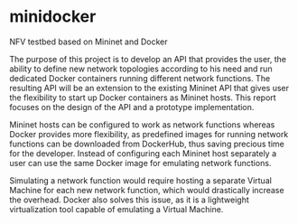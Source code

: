 # minidocker
NFV testbed based on Mininet and Docker

The purpose of this project is to develop an API that provides the user, the ability to define new network topologies according to his need and run dedicated Docker containers running different network functions. The resulting API will be an extension to the existing Mininet API that gives user the flexibility to start up Docker containers as Mininet hosts. This report focuses on the design of the API and a prototype implementation. 

Mininet hosts can be configured to work as network functions whereas Docker provides more flexibility, as predefined images for running network functions can be downloaded from DockerHub, thus saving precious time for the developer. Instead of configuring each Mininet host separately a user can use the same Docker image for emulating network functions.

Simulating a network function would require hosting a separate Virtual Machine for each new network function, which would drastically increase the overhead. Docker also solves this issue, as it is a lightweight virtualization tool capable of emulating a Virtual Machine.
